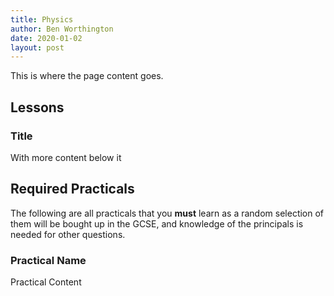```yaml
---
title: Physics
author: Ben Worthington
date: 2020-01-02
layout: post
---
```


This is where the page content goes.

## Lessons

### Title

With more content below it

## Required Practicals

The following are all practicals that you **must** learn as a random selection of them will be bought up in the GCSE, and knowledge of the principals is needed for other questions.

### Practical Name

Practical Content
